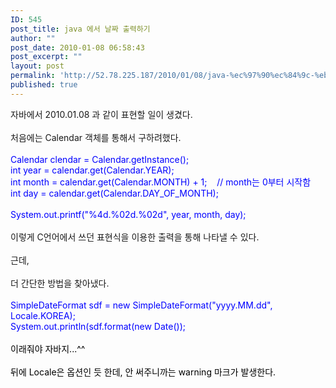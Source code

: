 ```yaml
---
ID: 545
post_title: java 에서 날짜 출력하기
author: ""
post_date: 2010-01-08 06:58:43
post_excerpt: ""
layout: post
permalink: 'http://52.78.225.187/2010/01/08/java-%ec%97%90%ec%84%9c-%eb%82%a0%ec%a7%9c-%ec%b6%9c%eb%a0%a5%ed%95%98%ea%b8%b0/'
published: true
---
```

자바에서 2010.01.08 과 같이 표현할 일이 생겼다.<BR><BR>처음에는 Calendar 객체를 통해서 구하려했다.<BR><BR><FONT color=#0000ff>Calendar clendar = Calendar.getInstance();<BR>int year = calendar.get(Calendar.YEAR);<BR>int month = calendar.get(Calendar.MONTH) + 1; &nbsp;&nbsp; // month는 0부터 시작함<BR>int day = calendar.get(Calendar.DAY_OF_MONTH);<BR><BR>System.out.printf("%4d.%02d.%02d", year, month, day);</FONT><BR><BR>이렇게 C언어에서 쓰던 표현식을 이용한 출력을 통해 나타낼 수 있다.<BR><BR>근데,<BR><BR>더 간단한 방법을 찾아냈다.<BR><BR><FONT color=#0000ff>SimpleDateFormat sdf = new SimpleDateFormat("yyyy.MM.dd", Locale.KOREA);<BR>System.out.println(sdf.format(new Date());<BR><BR></FONT><FONT color=#000000>이래줘야 자바지...^^<BR><BR>뒤에 Locale은 옵션인 듯 한데, 안 써주니까는 warning 마크가 발생한다.</FONT>